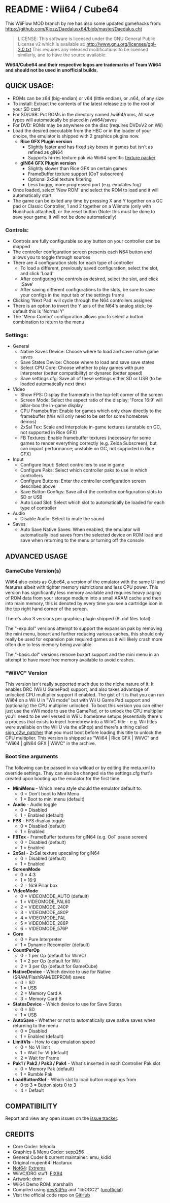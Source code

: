 # README : Wii64 / Cube64

This WiiFlow MOD branch by me has also some updated gamehacks from: https://github.com/Klozz/Daedalusx64/blob/master/Daedalus.cht

> LICENSE:
>     This software is licensed under the GNU General Public License v2
>       which is available at: http://www.gnu.org/licenses/gpl-2.0.txt
>     This requires any released modifications to be licensed similarly,
>       and to have the source available.
 

**Wii64/Cube64 and their respective logos are trademarks of Team Wii64 and should not be used in unofficial builds.**

## QUICK USAGE:
 * ROMs can be z64 (big-endian) or v64 (little endian), or .n64, of any size
 * To install: Extract the contents of the latest release zip to the root of your SD card
 * For SD/USB: Put ROMs in the directory named /wii64/roms,
    All save types will automatically be placed in /wii64/saves
 * For DVD: ROMs may be anywhere on the disc (requires DVDxV2 on Wii)
 * Load the desired executable from the HBC or in the loader of your choice, the emulator is shipped with 2 graphics plugins now.
	 * **Rice GFX Plugin version** 
		 * Slightly faster and has fixed sky boxes in games but isn't as refined as glN64
		 * Supports hi-res texture pak via Wii64 specific [texture packer](https://github.com/emukidid/Wii64/releases/tag/texturepacker_1.2)
	 * **glN64 GFX Plugin version**
		 * Slightly slower than Rice GFX on certain games
		 * FrameBuffer texture support (OoT subscreen)
		 * Optional 2xSaI texture filtering
		 * Less buggy, more progressed port (e.g. emulates fog)
 * Once loaded, select 'New ROM' and select the ROM to load and it will automatically start
 * The game can be exited any time by pressing X and Y together on a GC pad or Classic Controller,
   1 and 2 together on a Wiimote (only with Nunchuck attached), or the reset button
     (Note: this must be done to save your game; it will not be done automatically)

### Controls:
* Controls are fully configurable so any button on your controller can be mapped
* The controller configuration screen presents each N64 button and allows you to toggle through sources
* There are 4 configuration slots for each type of controller
	* To load a different, previously saved configuration, select the slot, and click 'Load'
	* After configuring the controls as desired, select the slot, and click 'Save'
	* After saving different configurations to the slots, be sure to save your configs in the input tab of the settings frame
* Clicking 'Next Pad' will cycle through the N64 controllers assigned
* There is an option to invert the Y axis of the N64's analog stick; by default this is 'Normal Y'
* The 'Menu Combo' configuration allows you to select a button combination to return to the menu

### Settings:
* General
	* Native Saves Device: Choose where to load and save native game saves
	* Save States Device: Choose where to load and save save states
	* Select CPU Core: Choose whether to play games with pure interpreter (better compatibility) or dynarec (better speed)
	* Save settings.cfg: Save all of these settings either SD or USB (to be loaded automatically next time)
* Video
	* Show FPS: Display the framerate in the top-left corner of the screen
	* Screen Mode: Select the aspect ratio of the display; 'Force 16:9' will pillar-box the in-game display
	* CPU Framebuffer: Enable for games which only draw directly to the framebuffer (this will only need to be set for some homebrew demos)
	* 2xSaI Tex: Scale and Interpolate in-game textures (unstable on GC, not supported in Rice GFX)
	* FB Textures: Enable framebuffer textures (necessary for some games to render everything correctly (e.g. Zelda Subscreen), but can impact performance; unstable on GC, not supported in Rice GFX)
* Input
	* Configure Input: Select controllers to use in game
	* Configure Paks: Select which controller paks to use in which controllers
	* Configure Buttons: Enter the controller configuration screen described above
	* Save Button Configs: Save all of the controller configuration slots to SD or USB
	* Auto Load Slot: Select which slot to automatically be loaded for each type of controller
* Audio
	* Disable Audio: Select to mute the sound
* Saves
	* Auto Save Native Saves: When enabled, the emulator will automatically load
     saves from the selected device on ROM load and save when returning to the menu or
     turning off the console
## ADVANCED USAGE
### GameCube Version(s)
Wii64 also exists as Cube64, a version of the emulator with the same UI and features albeit with tighter memory restrictions and less CPU power. This version has significantly less memory available and requires heavy paging of ROM data from your storage medium into a small ARAM cache and then into main memory, this is denoted by every time you see a cartridge icon in the top right hand corner of the screen.

There's also 3 versions per graphics plugin shipped (6 .dol files total). 

The "-exp.dol" versions attempt to support the expansion pak by removing the mini menu, boxart and further reducing various caches, this should only really be used for expansion pak required games as it will likely crash more often due to less memory being available.

The "-basic.dol" versions remove boxart support and the mini menu in an attempt to have more free memory available to avoid crashes.

### "WiiVC" Version
This version isn't really supported much due to the niche nature of it. It enables DRC (Wii U GamePad) support, and also takes advantage of unlocked CPU multiplier support if enabled. The gist of it is that you can run Wii64 on a Wii U in "Wii mode" but with Wii U Game Pad support and (optionally) the CPU multiplier unlocked. To boot this version you can either just use the vWii mode to use the GamePad, or to unlock the CPU multiplier you'll need to be well versed in Wii U homebrew setups (essentially there's a process that exists to inject homebrew into a WiiVC title - e.g. Wii titles were available on the Wii U via the eShop) and there's a thing called [sign_c2w_patcher](https://github.com/FIX94/sign_c2w_patcher) that you must boot before loading this title to unlock the CPU multiplier. This version is shipped as "Wii64 | Rice GFX | WiiVC" and "Wii64 | glN64 GFX | WiiVC" in the archive.

### Boot time arguments
The following can be passed in via wiiload or by editing the meta.xml to override settings. They can also be changed via the settings.cfg that's created upon booting up the emulator for the first time.
* **MiniMenu** - Which menu style should the emulator default to.
	 * 0 = Don't boot to Mini Menu
	 * 1 = Boot to mini menu (default)
* **Audio** - Audio toggle
	 * 0 = Disabled
	 * 1 = Enabled (default)
 * **FPS** - FPS display toggle
	 * 0 = Disabled (default)
	 * 1 = Enabled
 * **FBTex** - FrameBuffer textures for glN64 (e.g. OoT pause screen)
	 * 0 = Disabled (default)
	 * 1 = Enabled
 * **2xSaI** - 2xSaI texture upscaling for glN64
	 * 0 = Disabled (default)
	 * 1 = Enabled
 * **ScreenMode**
	 * 0 = 4:3
	 * 1 = 16:9
	 * 2 = 16:9 Pillar box
 * **VideoMode**
	 * 0 = VIDEOMODE_AUTO (default)
	 * 1 = VIDEOMODE_PAL60
	 * 2 = VIDEOMODE_240P
	 * 3 = VIDEOMODE_480P
	 * 4 = VIDEOMODE_PAL
	 * 5 = VIDEOMODE_288P
	 * 6 = VIDEOMODE_576P
 * **Core**
	 * 0 = Pure Interpreter
	 * 1 = Dynamic Recompiler (default)
 * **CountPerOp**
	 * 0 = 1 per Op (default for WiiVC)
	 * 1 = 2 per Op (default for Wii)
	 * 2 = 3 per Op (default for GameCube)
 * **NativeDevice** - Which device to use for Native (SRAM/FlashRAM/EEPROM) saves
	 * 0 = SD
	 * 1 = USB
	 * 2 = Memory Card A
	 * 3 = Memory Card B
 *  **StatesDevice** - Which device to use for Save States
	 * 0 = SD
	 * 1 = USB
 * **AutoSave** - Whether or not to automatically save native saves when returning to the menu
	 * 0 = Disabled
	 * 1 = Enabled (default)
 * **LimitVIs** - How to cap emulation speed
	 * 0 = No VI limit
	 * 1 = Wait for VI (default)
	 * 2 = Wait for Frame
 * **Pak1 / Pak2 / Pak3 / Pak4** - What's inserted in each Controller Pak slot
	 * 0 = Memory Pak (default)
	 * 1 = Rumble Pak
 * **LoadButtonSlot** - Which slot to load button mappings from
	 * 0 to 3 = Button slots 0 to 3
	 * 4 = Default

## COMPATIBILITY
Report and view any open issues on the [issue tracker](https://github.com/emukidid/Wii64/issues).

## CREDITS
 * Core Coder: tehpola
 * Graphics & Menu Coder: sepp256
 * General Coder & current maintainer: emu_kidid
 * Original mupen64: Hactarux
 * [Not64](https://github.com/extremscorner/not64): [Extrems](extremscorner.org)
 * WiiVC/DRG stuff: [FIX94](https://github.com/FIX94/)
 * Artwork: drmr
 * Wii64 Demo ROM: marshallh
 * Compiled using [devKitPro](https://devkitpro.org/) and "libOGC2" ([unofficial](https://github.com/emukidid/libogc))
 * Visit the official code repo on [GitHub](https://github.com/emukidid/Wii64)
